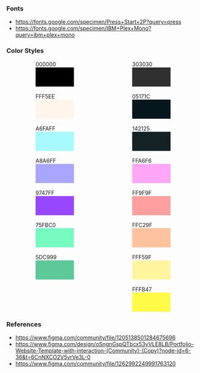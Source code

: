 
### Fonts
- https://fonts.google.com/specimen/Press+Start+2P?query=press
- https://fonts.google.com/specimen/IBM+Plex+Mono?query=ibm+plex+mono


### Color Styles
<div style="display: flex; justify-content: space-around;">
	<div>
		000000
		<div style="background:#000000; height: 50px;  width: 100px"></div>
		<br> 
		FFF5EE
		<div style="background:#FFF5EA; height: 50px;  width: 100px"></div>
		<br>
		A6FAFF
		<div style="background:#A6FAFF; height: 50px;  width: 100px"></div>
		<br>
		A8A6FF
		<div style="background:#A8A6FF; height: 50px;  width: 100px"></div>
		<br>
		9747FF
		<div style="background:#9747FF; height: 50px;  width: 100px"></div>
		<br>
		75FBC0
		<div style="background:#75FBC0; height: 50px;  width: 100px"></div>
		<br>
		5DC999
		<div style="background:#5DC999; height: 50px;  width: 100px"></div>
	</div>
	<div>
		303030
		<div style="background:#303030; height: 50px;  width: 100px"></div>
		<br>
		05171C
		<div style="background:#05171C; height: 50px;  width: 100px"></div>
		<br>
		142125
		<div style="background:#142125; height: 50px;  width: 100px"></div>
		<br>
		FFA6F6
		<div style="background:#FFA6F6; height: 50px;  width: 100px"></div>
		<br>
		FF9F9F
		<div style="background:#FF9F9F; height: 50px;  width: 100px"></div>
		<br>
		FFC29F
		<div style="background:#FFC29F; height: 50px;  width: 100px"></div>
		<br>
		FFF59F
		<div style="background:#FFF59F; height: 50px;  width: 100px"></div>
		<br>
		FFFB47
		<div style="background:#FFFB47; height: 50px;  width: 100px"></div>
	</div>
</div>

### References
- https://www.figma.com/community/file/1205138501284675696
- https://www.figma.com/design/oSngnGspQTbcx53yVLE8LB/Portfolio-Website-Template-with-interaction-(Community)-(Copy)?node-id=6-36&t=6CnNXCO2V5vrVe3L-0
- https://www.figma.com/community/file/1262992249991763120



